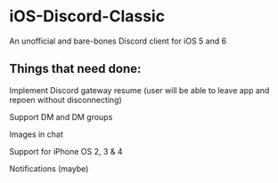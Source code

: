 # iOS-Discord-Classic
An unofficial and bare-bones Discord client for iOS 5 and 6

## Things that need done:

Implement Discord gateway resume (user will be able to leave app and repoen without disconnecting)

Support DM and DM groups

Images in chat

Support for iPhone OS 2, 3 & 4

Notifications (maybe)
